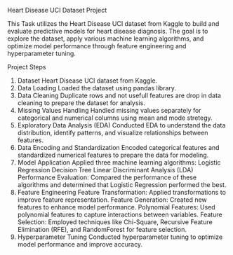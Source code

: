 Heart Disease UCI Dataset Project

This Task utilizes the Heart Disease UCI dataset from Kaggle to build and evaluate predictive models for heart disease diagnosis. The goal is to explore the dataset, apply various machine learning algorithms, and optimize model performance through feature engineering and hyperparameter tuning.

Project Steps

1. Dataset
 Heart Disease UCI dataset from Kaggle.
2. Data Loading
Loaded the dataset using pandas library.
3. Data Cleaning
   Duplicate rows and not usefull features are drop in  data cleaning to prepare the dataset for analysis.
4. Missing Values Handling
Handled missing values separately for categorical and numerical columns using mean and mode stretegy.
5. Exploratory Data Analysis (EDA)
Conducted EDA to understand the data distribution, identify patterns, and visualize relationships between features.
6. Data Encoding and Standardization
Encoded categorical features and standardized numerical features to prepare the data for modeling.
7. Model Application
Applied three machine learning algorithms:
Logistic Regression
Decision Tree
Linear Discriminant Analysis (LDA)
Performance Evaluation: Compared the performance of these algorithms and determined that Logistic Regression performed the best.
8. Feature Engineering
Feature Transformation: Applied transformations to improve feature representation.
Feature Generation: Created new features to enhance model performance.
Polynomial Features: Used polynomial features to capture interactions between variables.
Feature Selection: Employed techniques like Chi-Square, Recursive Feature Elimination (RFE), and RandomForest for feature selection.
9. Hyperparameter Tuning
Conducted hyperparameter tuning to optimize model performance and improve accuracy.
